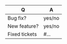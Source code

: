 | Q             | A
| ------------- | ---
| Bug fix?      | yes/no
| New feature?  | yes/no 
| Fixed tickets | #... <!-- #-prefixed issue number(s), if any -->

<!--
- Please fill in this template according to the PR you're about to submit.
- Replace this comment by a description of what your PR is solving.
-->


